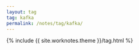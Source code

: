 ```yaml
---
layout: tag
tag: kafka
permalink: /notes/tag/kafka/
---
```

{% include {{ site.worknotes.theme }}/tag.html %}